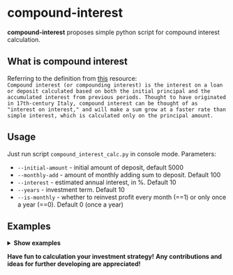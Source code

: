 # compound-interest

**compound-interest** proposes simple python script for compound interest calculation.

## What is compound interest

Referring to the definition from [this](https://www.investopedia.com/terms/c/compoundinterest.asp) resource:  
`Compound interest (or compounding interest) is the interest on a loan or deposit calculated based on both the initial principal and the accumulated interest from previous periods. Thought to have originated in 17th-century Italy, compound interest can be thought of as "interest on interest," and will make a sum grow at a faster rate than simple interest, which is calculated only on the principal amount.`

## Usage

Just run script `compound_interest_calc.py` in console mode. Parameters: 
* `--initial-amount` - initial amount of deposit, default 5000
* `--monthly-add` - amount of monthly adding sum to deposit. Default 100
* `--interest` - estimated annual interest, in %. Default 10
* `--years` - investment term. Default 10
* `--is-monthly` - whether to reinvest profit every month (==1) or only once a year (==0). Default 0 (once a year)

## Examples

<details><summary><b>Show examples</b></summary>

1. Running with default parameters:
```sh
$ python3 compound_interest_calc.py
```

Output: 
```sh
$ Reinvesting once a year. Start: 5000$, monthly add: 100$, interest: 10.00%, years: 10
$ Your final amount: 32093.62$
```

2. Using custom parameters, reinvesting profit once a year:
```sh
$ python3 compound_interest_calc.py --initial-amount 5000 --monthly-add 300 --interest 10 --years 20
```
Output:
```sh
$ Reinvesting once a year. Start: 5000$, monthly add: 300$, interest: 10.00%, years: 20
$ Your final amount: 239827.50$
```

3. Using custom parameters, reinvesting profit every month:
```sh
$ python3 compound_interest_calc.py --initial-amount 5000 --monthly-add 300 --interest 10 --years 20 --is-monthly 1
```
Output:
```sh
$ Reinvesting every month. Start: 5000$, monthly add: 300$, interest: 10.00%, years: 20
$ Your final amount: 264451.02$
```

</details>


**Have fun to calculation your investment strategy!** 
**Any contributions and ideas for further developing are appreciated!**
